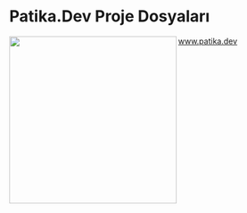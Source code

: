 # Patika.Dev Proje Dosyaları

<img width="300" height="300" align="left" src="https://user-images.githubusercontent.com/68808212/188310751-cb8c04d4-b44a-40d5-afa0-32f5b97b537b.png" />


www.patika.dev
